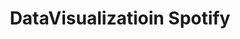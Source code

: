---
title: DataVisualizatioin Spotify
emoji: 🚀
colorFrom: purple
colorTo: purple
sdk: streamlit
sdk_version: 1.42.2
app_file: app.py
pinned: false
---